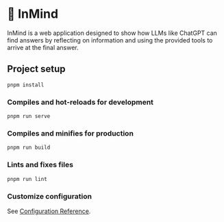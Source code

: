 # 🤔 InMind

InMind is a web application designed to show how LLMs like ChatGPT can find answers by reflecting on information and using the provided tools to arrive at the final answer.

## Project setup
```
pnpm install
```

### Compiles and hot-reloads for development
```
pnpm run serve
```

### Compiles and minifies for production
```
pnpm run build
```

### Lints and fixes files
```
pnpm run lint
```

### Customize configuration
See [Configuration Reference](https://cli.vuejs.org/config/).
